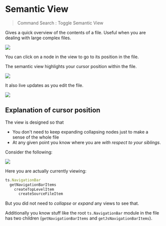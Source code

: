# Semantic View

> Command Search : Toggle Semantic View

Gives a quick overview of the contents of a file. Useful when you are dealing with large complex files.

![](https://raw.githubusercontent.com/alm-tools/alm-tools.github.io/master/screens/semanticView/basic.png)

You can click on a node in the view to go to its position in the file.

The semantic view highlights your cursor position within the file.

![](https://raw.githubusercontent.com/alm-tools/alm-tools.github.io/master/screens/semanticView/followCursor.gif)

It also live updates as you edit the file.

![](https://raw.githubusercontent.com/alm-tools/alm-tools.github.io/master/screens/semanticView/live.gif)

## Explanation of cursor position
The view is designed so that
* You don't need to keep expanding collapsing nodes just to make a sense of the whole file
* At any given point you know where you are *with respect to your siblings*.

Consider the following:

![](https://raw.githubusercontent.com/alm-tools/alm-tools.github.io/master/screens/semanticView/explain.png)

Here you are actually currently viewing:
```ts
ts.NavigationBar
  getNavigationBarItems
    createTopLevelItem
      createSourceFileItem
```
But you did not need to *collapse* or *expand* any views to see that.

Additionally you know stuff like the root `ts.NavigationBar` module in the file has two children (`getNavigationBarItems` and `getJsNavigationBarItems`).
